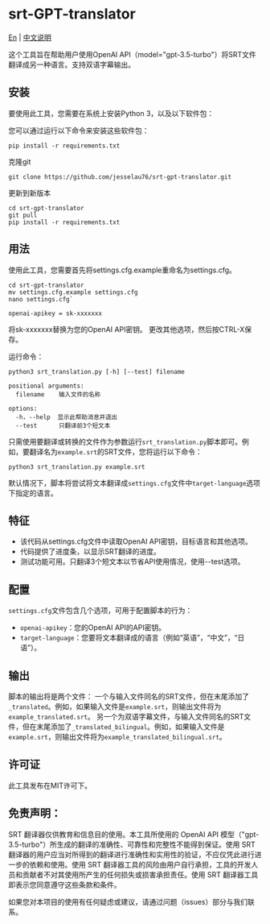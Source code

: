 # srt-GPT-translator
[En](https://github.com/jesselau76/srt-gpt-translator/blob/main/README.md) | [中文说明](https://github.com/jesselau76/srt-gpt-translator/blob/main/README-zh.md)

这个工具旨在帮助用户使用OpenAI API（model="gpt-3.5-turbo"）将SRT文件翻译成另一种语言。支持双语字幕输出。

## 安装

要使用此工具，您需要在系统上安装Python 3，以及以下软件包：

您可以通过运行以下命令来安装这些软件包：

`pip install -r requirements.txt` 

克隆git

`git clone https://github.com/jesselau76/srt-gpt-translator.git` 

更新到新版本

```
cd srt-gpt-translator
git pull
pip install -r requirements.txt
```

## 用法

使用此工具，您需要首先将settings.cfg.example重命名为settings.cfg。

```
cd srt-gpt-translator
mv settings.cfg.example settings.cfg
nano settings.cfg` 
```

`openai-apikey = sk-xxxxxxx` 

将sk-xxxxxxx替换为您的OpenAI API密钥。 更改其他选项，然后按CTRL-X保存。

运行命令：
```
python3 srt_translation.py [-h] [--test] filename

positional arguments:
  filename    输入文件的名称

options:
  -h，--help  显示此帮助消息并退出
  --test      只翻译前3个短文本
```

只需使用要翻译或转换的文件作为参数运行`srt_translation.py`脚本即可。例如，要翻译名为`example.srt`的SRT文件，您将运行以下命令：

`python3 srt_translation.py example.srt` 

默认情况下，脚本将尝试将文本翻译成`settings.cfg`文件中`target-language`选项下指定的语言。

## 特征

-   该代码从settings.cfg文件中读取OpenAI API密钥，目标语言和其他选项。
-   代码提供了进度条，以显示SRT翻译的进度。
-   测试功能可用。只翻译3个短文本以节省API使用情况，使用--test选项。

## 配置

`settings.cfg`文件包含几个选项，可用于配置脚本的行为：

-   `openai-apikey`：您的OpenAI API的API密钥。
-   `target-language`：您要将文本翻译成的语言（例如“英语”，“中文”，“日语”）。

## 输出

脚本的输出将是两个文件：
一个与输入文件同名的SRT文件，但在末尾添加了`_translated`。例如，如果输入文件是`example.srt`，则输出文件将为`example_translated.srt`。
另一个为双语字幕文件，与输入文件同名的SRT文件，但在末尾添加了`_translated_bilingual`。例如，如果输入文件是`example.srt`，则输出文件将为`example_translated_bilingual.srt`。
## 许可证

此工具发布在MIT许可下。
## 免责声明：

SRT 翻译器仅供教育和信息目的使用。本工具所使用的 OpenAI API 模型（"gpt-3.5-turbo"）所生成的翻译的准确性、可靠性和完整性不能得到保证。使用 SRT 翻译器的用户应当对所得到的翻译进行准确性和实用性的验证，不应仅凭此进行进一步的依赖和使用。使用 SRT 翻译器工具的风险由用户自行承担，工具的开发人员和贡献者不对其使用所产生的任何损失或损害承担责任。使用 SRT 翻译器工具即表示您同意遵守这些条款和条件。

如果您对本项目的使用有任何疑虑或建议，请通过问题（issues）部分与我们联系。
